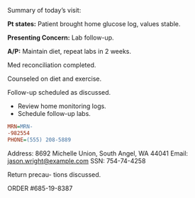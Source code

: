 Summary of today’s visit: 

**Pt states:** Patient brought home glucose log, values stable.
 
**Presenting Concern:** Lab follow-up.


**A/P:** Maintain diet, repeat labs in 2 weeks. 
 
Med reconciliation completed.
 
Counseled on diet and exercise. 
 

Follow-up scheduled as discussed. 

- Review home monitoring logs. 
- Schedule follow-up labs. 

 
```ini 
MRN=MRN-
-982554
PHONE=(555) 208-5889 

```
Address: 8692 Michelle Union, South Angel, WA 44041
Email: jason.wright@example.com
SSN: 754-74-4258 

Return precau-
tions discussed.

ORDER #685-19-8387
